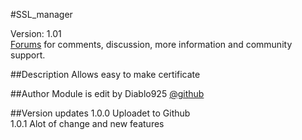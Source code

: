 #SSL_manager 

Version: 1.01<br />
[Forums](http://forums.sentora.org/showthread.php?tid=1044) 
for comments, discussion, more information and community support.


##Description
Allows easy to make certificate

##Author
Module is edit by Diablo925 [@github](https://github.com/Diablo925) 

##Version updates
1.0.0 Uploadet to Github<br />
1.0.1 Alot of change and new features
